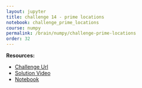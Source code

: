 ```yaml
---
layout: jupyter
title: challenge 14 - prime locations
notebook: challenge_prime_locations
course: numpy
permalink: /brain/numpy/challenge-prime-locations
order: 32
---
```


**Resources:**
- [Challenge Url](https://www.practiceprobs.com/problemsets/python-numpy/advanced/prime-locations/)
- [Solution Video](https://youtu.be/qtlZacuYjFI?feature=shared)
- [Notebook](/assets/notebooks/prime_locations.ipynb)
